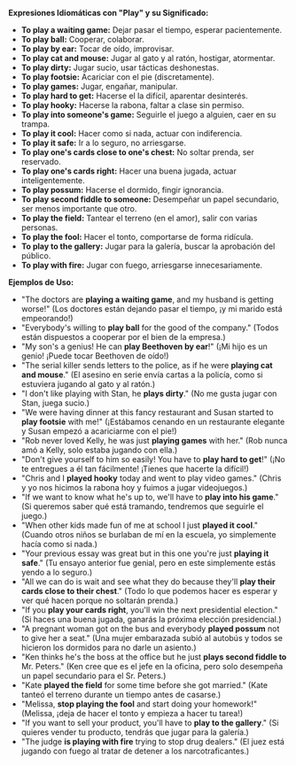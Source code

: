 
**Expresiones Idiomáticas con "Play" y su Significado:**

*   **To play a waiting game:** Dejar pasar el tiempo, esperar pacientemente.
*   **To play ball:** Cooperar, colaborar.
*   **To play by ear:** Tocar de oído, improvisar.
*   **To play cat and mouse:** Jugar al gato y al ratón, hostigar, atormentar.
*   **To play dirty:** Jugar sucio, usar tácticas deshonestas.
*   **To play footsie:** Acariciar con el pie (discretamente).
*   **To play games:** Jugar, engañar, manipular.
*   **To play hard to get:** Hacerse el la difícil, aparentar desinterés.
*   **To play hooky:** Hacerse la rabona, faltar a clase sin permiso.
*   **To play into someone's game:** Seguirle el juego a alguien, caer en su trampa.
*   **To play it cool:** Hacer como si nada, actuar con indiferencia.
*   **To play it safe:** Ir a lo seguro, no arriesgarse.
*   **To play one's cards close to one's chest:** No soltar prenda, ser reservado.
*   **To play one's cards right:** Hacer una buena jugada, actuar inteligentemente.
*   **To play possum:** Hacerse el dormido, fingir ignorancia.
*   **To play second fiddle to someone:** Desempeñar un papel secundario, ser menos importante que otro.
*   **To play the field:** Tantear el terreno (en el amor), salir con varias personas.
*   **To play the fool:** Hacer el tonto, comportarse de forma ridícula.
*   **To play to the gallery:** Jugar para la galería, buscar la aprobación del público.
*   **To play with fire:** Jugar con fuego, arriesgarse innecesariamente.

**Ejemplos de Uso:**

*   "The doctors are **playing a waiting game**, and my husband is getting worse!" (Los doctores están dejando pasar el tiempo, ¡y mi marido está empeorando!)
*   "Everybody's willing to **play ball** for the good of the company." (Todos están dispuestos a cooperar por el bien de la empresa.)
*   "My son's a genius! He can **play Beethoven by ear**!" (¡Mi hijo es un genio! ¡Puede tocar Beethoven de oído!)
*   "The serial killer sends letters to the police, as if he were **playing cat and mouse**." (El asesino en serie envía cartas a la policía, como si estuviera jugando al gato y al ratón.)
*   "I don't like playing with Stan, he **plays dirty**." (No me gusta jugar con Stan, juega sucio.)
*   "We were having dinner at this fancy restaurant and Susan started to **play footsie** with me!" (¡Estábamos cenando en un restaurante elegante y Susan empezó a acariciarme con el pie!)
*   "Rob never loved Kelly, he was just **playing games** with her." (Rob nunca amó a Kelly, solo estaba jugando con ella.)
*   "Don't give yourself to him so easily! You have to **play hard to get**!" (¡No te entregues a él tan fácilmente! ¡Tienes que hacerte la difícil!)
*   "Chris and I **played hooky** today and went to play video games." (Chris y yo nos hicimos la rabona hoy y fuimos a jugar videojuegos.)
*   "If we want to know what he's up to, we'll have to **play into his game**." (Si queremos saber qué está tramando, tendremos que seguirle el juego.)
*   "When other kids made fun of me at school I just **played it cool**." (Cuando otros niños se burlaban de mí en la escuela, yo simplemente hacía como si nada.)
*   "Your previous essay was great but in this one you're just **playing it safe**." (Tu ensayo anterior fue genial, pero en este simplemente estás yendo a lo seguro.)
*   "All we can do is wait and see what they do because they'll **play their cards close to their chest**." (Todo lo que podemos hacer es esperar y ver qué hacen porque no soltarán prenda.)
*   "If you **play your cards right**, you'll win the next presidential election." (Si haces una buena jugada, ganarás la próxima elección presidencial.)
*   "A pregnant woman got on the bus and everybody **played possum** not to give her a seat." (Una mujer embarazada subió al autobús y todos se hicieron los dormidos para no darle un asiento.)
*   "Ken thinks he's the boss at the office but he just **plays second fiddle to** Mr. Peters." (Ken cree que es el jefe en la oficina, pero solo desempeña un papel secundario para el Sr. Peters.)
*   "Kate **played the field** for some time before she got married." (Kate tanteó el terreno durante un tiempo antes de casarse.)
*   "Melissa, **stop playing the fool** and start doing your homework!" (Melissa, ¡deja de hacer el tonto y empieza a hacer tu tarea!)
*   "If you want to sell your product, you'll have to **play to the gallery**." (Si quieres vender tu producto, tendrás que jugar para la galería.)
*   "The judge **is playing with fire** trying to stop drug dealers." (El juez está jugando con fuego al tratar de detener a los narcotraficantes.)

